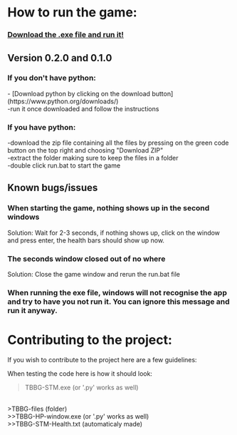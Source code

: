<h1>How to run the game:</h1>

### [Download the .exe file and run it!](https://github.com/SciTechMC/TB-Battle-Game/releases)

## Version 0.2.0 and 0.1.0
<h3>If you don't have python:</h3>
- [Download python by clicking on the download button](https://www.python.org/downloads/)
<br>
-run it once downloaded and follow the instructions

<h3>If you have python:</h3>
-download the zip file containing all the files by pressing on the green code button on the top right and choosing "Download ZIP"
<br>
-extract the folder making sure to keep the files in a folder
<br>
-double click run.bat to start the game

## Known bugs/issues

### When starting the game, nothing shows up in the second windows
Solution: Wait for 2-3 seconds, if nothing shows up, click on the window and press enter, the health bars should show up now.
<br>
### The seconds window closed out of no where
Solution: Close the game window and rerun the run.bat file

### When running the exe file, windows will not recognise the app and try to have you not run it. You can ignore this message and run it anyway.

# Contributing to the project:

If you wish to contribute to the project here are a few guidelines:

When testing the code here is how it should look:
<br>
>TBBG-STM.exe (or '.py' works as well)
<br>
>TBBG-files (folder)
<br>
>>TBBG-HP-window.exe (or '.py' works as well)
<br>
>>TBBG-STM-Health.txt (automaticaly made)
<br>
